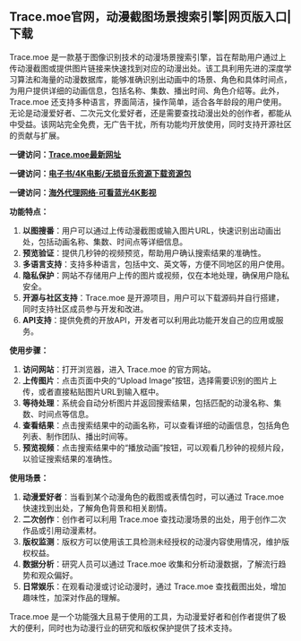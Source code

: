 <h2>Trace.moe官网，动漫截图场景搜索引擎|网页版入口|下载</h2>
<p>Trace.moe 是一款基于图像识别技术的动漫场景搜索引擎，旨在帮助用户通过上传动漫截图或提供图片链接来快速找到对应的动漫出处。该工具利用先进的深度学习算法和海量的动漫数据库，能够准确识别出动画中的场景、角色和具体时间点，为用户提供详细的动画信息，包括名称、集数、播出时间、角色介绍等。此外，Trace.moe 还支持多种语言，界面简洁，操作简单，适合各年龄段的用户使用。无论是动漫爱好者、二次元文化爱好者，还是需要查找动漫出处的创作者，都能从中受益。该网站完全免费，无广告干扰，所有功能均开放使用，同时支持开源社区的贡献与扩展。</p>
<p><strong>一键访问：</strong><a href="https://tracemoe.xxsnav.com/" target="_blank"><strong>Trace.moe最新网址</strong></a></p>
<p><strong>一键访问：</strong><a href="https://wangpanziyuan.pages.dev/" target="_blank"><strong>电子书/4K电影/无损音乐资源下载资源包</strong></a></p>
<p><strong>一键访问：</strong><a href="http://ip.harmonylink.net/share/e82025" target="_blank"><strong>海外代理网络·可看蓝光4K影视</strong></a></p>
<p><strong>功能特点：</strong></p>
<ol>
  <li><strong>以图搜番</strong>：用户可以通过上传动漫截图或输入图片URL，快速识别出动画出处，包括动画名称、集数、时间点等详细信息。</li>
  <li><strong>预览验证</strong>：提供几秒钟的视频预览，帮助用户确认搜索结果的准确性。</li>
  <li><strong>多语言支持</strong>：支持多种语言，包括中文、英文等，方便不同地区的用户使用。</li>
  <li><strong>隐私保护</strong>：网站不存储用户上传的图片或视频，仅在本地处理，确保用户隐私安全。</li>
  <li><strong>开源与社区支持</strong>：Trace.moe 是开源项目，用户可以下载源码并自行搭建，同时支持社区成员参与开发和改进。</li>
  <li><strong>API支持</strong>：提供免费的开放API，开发者可以利用此功能开发自己的应用或服务。</li>
</ol>
<p><strong>使用步骤：</strong></p>
<ol>
  <li><strong>访问网站</strong>：打开浏览器，进入 Trace.moe 的官方网站。</li>
  <li><strong>上传图片</strong>：点击页面中央的“Upload Image”按钮，选择需要识别的图片上传，或者直接粘贴图片URL到输入框中。</li>
  <li><strong>等待处理</strong>：系统会自动分析图片并返回搜索结果，包括匹配的动漫名称、集数、时间点等信息。</li>
  <li><strong>查看结果</strong>：点击搜索结果中的动画名称，可以查看详细的动画信息，包括角色列表、制作团队、播出时间等。</li>
  <li><strong>预览视频</strong>：点击搜索结果中的“播放动画”按钮，可以观看几秒钟的视频片段，以验证搜索结果的准确性。</li>
</ol>
<p><strong>使用场景：</strong></p>
<ol>
  <li><strong>动漫爱好者</strong>：当看到某个动漫角色的截图或表情包时，可以通过 Trace.moe 快速找到出处，了解角色背景和相关剧情。</li>
  <li><strong>二次创作</strong>：创作者可以利用 Trace.moe 查找动漫场景的出处，用于创作二次作品或引用动漫素材。</li>
  <li><strong>版权监测</strong>：版权方可以使用该工具检测未经授权的动漫内容使用情况，维护版权权益。</li>
  <li><strong>数据分析</strong>：研究人员可以通过 Trace.moe 收集和分析动漫数据，了解流行趋势和观众偏好。</li>
  <li><strong>日常娱乐</strong>：在观看动漫或讨论动漫时，通过 Trace.moe 查找截图出处，增加趣味性，加深对作品的理解。</li>
</ol>
<p>Trace.moe 是一个功能强大且易于使用的工具，为动漫爱好者和创作者提供了极大的便利，同时也为动漫行业的研究和版权保护提供了技术支持。</p>
